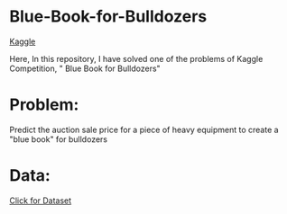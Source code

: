# Blue-Book-for-Bulldozers
[Kaggle](https://www.kaggle.com/c/bluebook-for-bulldozers/overview)

Here, In this repository, I have solved one of the problems of Kaggle Competition, " Blue Book for Bulldozers"

# Problem:
Predict the auction sale price for a piece of heavy equipment to create a "blue book" for bulldozers

# Data:
[Click for Dataset](https://www.kaggle.com/c/bluebook-for-bulldozers/data?select=Train.zip)
